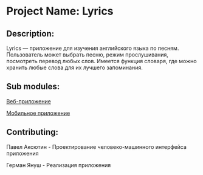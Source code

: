 # Project Name: Lyrics
## Description: 
Lyrics — приложение для изучения английского языка по песням. Пользователь может выбрать песню, режим прослушивания, посмотреть перевод любых слов. Имеется функция словаря, где можно хранить любые слова для их лучшего запоминания.

## Sub modules:
[Веб-приложение](https://github.com/fpmi-hci/proekt13-web-woordenboekje)

[Мобильное приложение](https://github.com/fpmi-hci/proekt13-mobile-woordenboekje)
## Contributing: 
Павел Аксютин - Проектирование человеко-машинного интерфейса приложения

Герман Януш  - Реализация приложения
